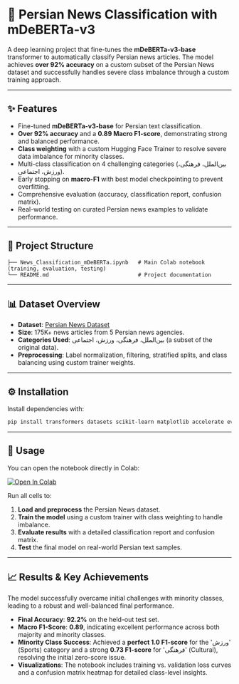 # 📰 Persian News Classification with mDeBERTa-v3

A deep learning project that fine-tunes the **mDeBERTa-v3-base** transformer to automatically classify Persian news articles. The model achieves **over 92% accuracy** on a custom subset of the Persian News dataset and successfully handles severe class imbalance through a custom training approach.

-----

## ✨ Features

  - Fine-tuned **mDeBERTa-v3-base** for Persian text classification.
  - **Over 92% accuracy** and a **0.89 Macro F1-score**, demonstrating strong and balanced performance.
  - **Class weighting** with a custom Hugging Face Trainer to resolve severe data imbalance for minority classes.
  - Multi-class classification on 4 challenging categories (بین‌الملل، فرهنگی، ورزش، اجتماعی).
  - Early stopping on **macro-F1** with best model checkpointing to prevent overfitting.
  - Comprehensive evaluation (accuracy, classification report, confusion matrix).
  - Real-world testing on curated Persian news examples to validate performance.

-----

## 📂 Project Structure

```
├── News_Classification_mDeBERTa.ipynb   # Main Colab notebook (training, evaluation, testing)
└── README.md                            # Project documentation
```

-----

## 📊 Dataset Overview

  - **Dataset**: [Persian News Dataset](https://github.com/milad-4274/persian_news)
  - **Size**: 175K+ news articles from 5 Persian news agencies.
  - **Categories Used**: بین‌الملل، فرهنگی، ورزش، اجتماعی (a subset of the original data).
  - **Preprocessing**: Label normalization, filtering, stratified splits, and class balancing using custom trainer weights.

-----

## ⚙️ Installation

Install dependencies with:

```bash
pip install transformers datasets scikit-learn matplotlib accelerate evaluate python-bidi arabic-reshaper
```

-----

## 🚀 Usage

You can open the notebook directly in Colab:

[![Open In Colab](https://colab.research.google.com/assets/colab-badge.svg)](https://colab.research.google.com/github/narges-tbm/persian-news-classification/blob/main/News_Classification_mDeBERTa.ipynb)


Run all cells to:

1.  **Load and preprocess** the Persian News dataset.
2.  **Train the model** using a custom trainer with class weighting to handle imbalance.
3.  **Evaluate results** with a detailed classification report and confusion matrix.
4.  **Test** the final model on real-world Persian text samples.

-----

## 📈 Results & Key Achievements

The model successfully overcame initial challenges with minority classes, leading to a robust and well-balanced final performance.

  - **Final Accuracy**: **92.2%** on the held-out test set.
  - **Macro F1-Score**: **0.89**, indicating excellent performance across both majority and minority classes.
  - **Minority Class Success**: Achieved a **perfect 1.0 F1-score** for the 'ورزش' (Sports) category and a strong **0.73 F1-score** for 'فرهنگی' (Cultural), resolving the initial zero-score issue.
  - **Visualizations**: The notebook includes training vs. validation loss curves and a confusion matrix heatmap for detailed class-level insights.
